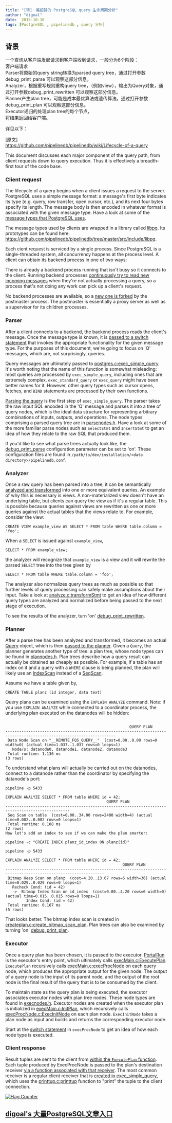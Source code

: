 ```yaml
---
title: "[转]一篇超赞的 PostgreSQL query 生命周期分析"
author: "digoal"
date:  2015-10-16
tags: [PostgreSQL , pipelinedb , query 分析]
---
```

## 背景                                         
一个查询从客户端发起请求到客户端收到请求，一般分为6个阶段：  
客户端请求  
Parser将原始的query string转换为parsed query tree，通过打开参数debug_print_parse 可以观察这部分信息。  
Analyzer，根据重写规则重构query tree，（例如view），输出为Query对象，通过打开参数debug_print_rewritten 可以观察这部分信息。  
Planner产生plan tree，可能是成本最优算法或遗传算法。通过打开参数debug_print_plan 可以观察这部分信息。  
Executor递归的处理plan tree的每个节点，  
将结果返回给客户端。  
  
详见以下：  
  
[原文]  
https://github.com/pipelinedb/pipelinedb/wiki/Lifecycle-of-a-query  
  
This document discusses each major component of the query path, from client requests down to query execution. Thus it is effectively a breadth-first tour of the code base.  
  
### Client request  
The lifecycle of a query begins when a client issues a request to the server. PostgreSQL uses a simple message format: a message's first byte indicates its type (e.g. query, row transfer, open cursor, etc.), and its next four bytes specify its length. The message body is then encoded in whatever format is associated with the given message type. Have a look at some of the [message types that PostgreSQL uses](http://www.postgresql.org/docs/9.4/static/protocol-message-formats.html).  
  
The message types used by clients are wrapped in a library called [libpq](http://www.postgresql.org/docs/9.4/static/libpq.html). Its prototypes can be found here: https://github.com/pipelinedb/pipelinedb/tree/master/src/include/libpq.  
  
Each cient request is serviced by a single process. Since PostgreSQL is a single-threaded system, all concurrency happens at the process level. A client can obtain its backend process in one of two ways:  
  
There is already a backend process running that isn't busy so it connects to the client. Running backend processes [continuously try to read new incoming messages](https://github.com/pipelinedb/pipelinedb/blob/master/src/backend/tcop/postgres.c#L4166) when they're not actually processing a query, so a process that's not doing any work can pick up a client's request.  
  
No backend processes are available, so a [new one is forked](https://github.com/pipelinedb/pipelinedb/blob/master/src/backend/postmaster/postmaster.c#L1598) by the postmaster process. The postmaster is essentially a proxy server as well as a supervisor for its children processes.  
  
### Parser  
After a client connects to a backend, the backend process reads the client's message. Once the message type is known, it is [passed to a switch statement](https://github.com/pipelinedb/pipelinedb/blob/master/src/backend/tcop/postgres.c#L4256) that invokes the appropriate functionality for the given message type. For the purposes of this document, we're going to focus on 'Q' messages, which are, not surprisingly, queries.  
  
Query messages are ultimately passed to [postgres.c:exec_simple_query](https://github.com/pipelinedb/pipelinedb/blob/master/src/backend/tcop/postgres.c#L900). It's worth noting that the name of this function is somewhat misleading: most queries are processed by ```exec_simple_query```, including ones that are extremely complex. ```exec_standard_query``` or ```exec_query``` might have been better names for it. However, other query types such as cursor opens, fetches, and ```BIND``` statements are processed by their own functions.  
  
[Parsing the query](https://github.com/pipelinedb/pipelinedb/blob/master/src/backend/tcop/postgres.c#L955) is the first step of ```exec_simple_query```. The parser takes the raw input SQL encoded in the 'Q' message and parses it into a tree of query nodes, which is the ideal data structure for representing arbitrary combinations of inputs, outputs, and operations. The node types comprising a parsed query tree are in [parsenodes.h](https://github.com/pipelinedb/pipelinedb/blob/master/src/include/nodes/parsenodes.h). Have a look at some of the more familiar parse nodes such as ```SelectStmt``` and ```InsertStmt``` to get an idea of how they relate to the raw SQL that produced them.  
  
If you'd like to see what parse trees actually look like, the [debug_print_parse](https://github.com/pipelinedb/pipelinedb/blob/master/src/backend/utils/misc/pipelinedb.conf.sample#L404) configuration parameter can be set to 'on'. These configuration files are found in ```/path/to/dev/installation/<data directory>/pipelinedb.conf```.  
  
### Analyzer  
Once a raw query has been parsed into a tree, it can be semantically [analyzed and transformed](https://github.com/pipelinedb/pipelinedb/blob/master/src/backend/tcop/postgres.c#L1112) into one or more equivalent queries. An example of why this is necessary is views. A non-materialized view doesn't have an underlying table, but clients can query the view as if it's a regular table. This is possible because queries against views are rewritten as one or more queries against the actual tables that the views relate to. For example, consider the view:  
  
```  
CREATE VIEW example_view AS SELECT * FROM table WHERE table.column = 'foo';  
```  
  
When a ```SELECT``` is issued against ```example_view```,  
  
```  
SELECT * FROM example_view;  
```  
  
the analyzer will recognize that ```example_view``` is a view and it will rewrite the parsed ```SELECT``` tree into the tree given by  
  
```  
SELECT * FROM table WHERE table.column = 'foo';  
```  
  
The analyzer also normalizes query trees as much as possible so that further levels of query processing can safely make assumptions about their input. Take a look at [analyze.c:transformStmt](https://github.com/pipelinedb/pipelinedb/blob/master/src/backend/parser/analyze.c#L229) to get an idea of how different query types are analyzed and normalized before being passed to the next stage of execution.  
  
To see the results of the analyzer, turn 'on' [debug_print_rewritten](https://github.com/pipelinedb/pipelinedb/blob/master/src/backend/utils/misc/pipelinedb.conf.sample#L405).  
  
### Planner  
After a parse tree has been analyzed and transformed, it becomes an actual [Query](https://github.com/pipelinedb/pipelinedb/blob/master/src/include/nodes/parsenodes.h#L99) object, which is then [passed to the planner](https://github.com/pipelinedb/pipelinedb/blob/master/src/backend/tcop/postgres.c#L1115). Given a ```Query```, the planner generates another type of tree: a plan tree, whose node types can be found in [plannodes.h](https://github.com/pipelinedb/pipelinedb/blob/master/src/include/nodes/plannodes.h). Plan trees describe how a query result can actually be obtained as cheaply as possible. For example, if a table has an index on it and a query with a ```WHERE``` clause is being planned, the plan will likely use an [IndexScan](https://github.com/pipelinedb/pipelinedb/blob/master/src/include/nodes/plannodes.h#L333) instead of a [SeqScan](https://github.com/pipelinedb/pipelinedb/blob/master/src/include/nodes/plannodes.h#L287).  
  
Assume we have a table given by,  
  
```  
CREATE TABLE planz (id integer, data text)  
```  
  
Query plans can be examined using the ```EXPLAIN ANALYZE``` command. Note: if you use ```EXPLAIN ANALYZE``` while connected to a coordinator process, the underlying plan executed on the datanodes will be hidden:  
  
```  
  
                                                      QUERY PLAN                                                        
----------------------------------------------------------------------------------------------------------------------  
 Data Node Scan on "__REMOTE_FQS_QUERY__"  (cost=0.00..0.00 rows=0 width=0) (actual time=1.037..1.037 rows=0 loops=1)  
   Node/s: datanode0, datanode1, datanode2, datanode3  
 Total runtime: 1.136 ms  
(3 rows)  
```  
  
To understand what plans will actually be carried out on the datanodes, connect to a datanode rather than the coordinator by specifying the datanode's port:  
  
```  
pipeline -p 5433  
  
EXPLAIN ANALYZE SELECT * FROM table WHERE id = 42;  
                                            QUERY PLAN                                              
--------------------------------------------------------------------------------------------------  
 Seq Scan on table  (cost=0.00..34.00 rows=2400 width=4) (actual time=0.002..0.002 rows=0 loops=1)  
 Total runtime: 0.108 ms  
(2 rows)  
Now let's add an index to see if we can make the plan smarter:  
```  
  
```  
pipeline -c "CREATE INDEX planz_id_index ON planz(id)"  
```  
  
```  
pipeline -p 5433  
  
EXPLAIN ANALYZE SELECT * FROM table WHERE id = 42;  
                                                   QUERY PLAN                                                      
-----------------------------------------------------------------------------------------------------------------  
 Bitmap Heap Scan on planz  (cost=4.20..13.67 rows=6 width=36) (actual time=0.029..0.029 rows=0 loops=1)  
   Recheck Cond: (id = 42)  
   ->  Bitmap Index Scan on id_index  (cost=0.00..4.20 rows=6 width=0) (actual time=0.015..0.015 rows=0 loops=1)  
         Index Cond: (id = 42)  
 Total runtime: 0.167 ms  
(5 rows)  
```  
  
That looks better. The bitmap index scan is created in [createplan.c:create_bitmap_scan_plan](https://github.com/pipelinedb/pipelinedb/blob/master/src/backend/optimizer/plan/createplan.c#L1390). Plan trees can also be examined by turning 'on' [debug_print_plan](https://github.com/pipelinedb/pipelinedb/blob/master/src/backend/utils/misc/pipelinedb.conf.sample#L406).  
  
### Executor  
Once a query plan has been chosen, it is passed to the executor. [PortalRun](https://github.com/pipelinedb/pipelinedb/blob/master/src/backend/tcop/pquery.c#L719) is the executor's entry point, which ultimately calls [execMain.c:ExecutePlan](https://github.com/pipelinedb/pipelinedb/blob/master/src/backend/executor/execMain.c#L1529). ```ExecutePlan``` recursively calls [execMain.c:execProcNode](https://github.com/pipelinedb/pipelinedb/blob/master/src/backend/executor/execProcnode.c#L426) on each query node, which produces the appropriate output for the given node. The output of a query node is the input of its parent node, and the output of the root node is the final result of the query that is to be consumed by the client.  
  
To maintain state as the query plan is being executed, the executor associates executor nodes with plan tree nodes. These node types are found in [execnodes.h](https://github.com/pipelinedb/pipelinedb/blob/master/src/include/nodes/execnodes.h). Executor nodes are created when the executor plan is initialized in [execMain.c:InitPlan](https://github.com/pipelinedb/pipelinedb/blob/master/src/backend/executor/execMain.c#L754), which recursively calls [execProcNode.c:ExecInitNode](https://github.com/pipelinedb/pipelinedb/blob/master/src/backend/executor/execProcnode.c#L139) on each plan node. ```ExecInitNode``` takes a plan node as input and builds and returns the corresponding executor node.  
  
Start at the [switch statement](https://github.com/pipelinedb/pipelinedb/blob/master/src/backend/executor/execProcnode.c#L448) in ```execProcNode``` to get an idea of how each node type is executed.  
  
### Client response  
Result tuples are sent to the client from [within the ```ExecutePlan``` function](https://github.com/pipelinedb/pipelinedb/blob/master/src/backend/executor/execMain.c#L1489). Each tuple produced by ExecProcNode is passed to the plan's destination receiver [via a function associated with that receiver](https://github.com/pipelinedb/pipelinedb/blob/master/src/backend/executor/execMain.c#L1572). The most common receiver is a regular client receiver that is [created in exec_simple_query](https://github.com/pipelinedb/pipelinedb/blob/master/src/backend/tcop/postgres.c#L1174), which uses the [printtup.c:printtup](https://github.com/pipelinedb/pipelinedb/blob/master/src/backend/access/common/printtup.c) function to "print" the tuple to the client connection.  
  
<a rel="nofollow" href="http://info.flagcounter.com/h9V1"  ><img src="http://s03.flagcounter.com/count/h9V1/bg_FFFFFF/txt_000000/border_CCCCCC/columns_2/maxflags_12/viewers_0/labels_0/pageviews_0/flags_0/"  alt="Flag Counter"  border="0"  ></a>  
  
  
  
  
  
  
## [digoal's 大量PostgreSQL文章入口](https://github.com/digoal/blog/blob/master/README.md "22709685feb7cab07d30f30387f0a9ae")
  
